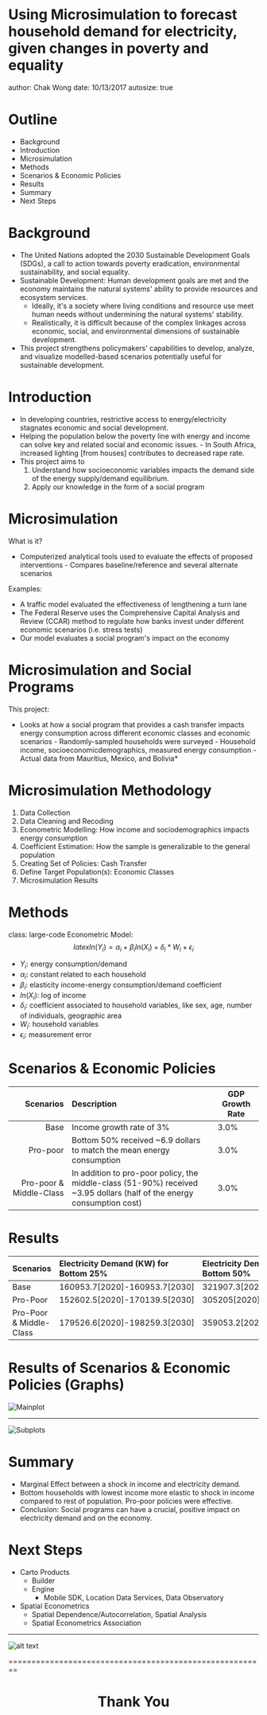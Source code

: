Using Microsimulation to forecast household demand for electricity, given changes in poverty and equality
========================================================
author: Chak Wong
date: 10/13/2017
autosize: true

Outline
========================================================
- Background
- Introduction
- Microsimulation
- Methods
- Scenarios & Economic Policies
- Results
- Summary
- Next Steps

Background
========================================================
- The United Nations adopted the 2030 Sustainable Development Goals (SDGs), a call to action towards poverty eradication, environmental sustainability, and social equality.
- Sustainable Development: Human development goals are met and the economy maintains the natural systems' ability to provide resources and ecosystem services. 
  - Ideally, it's a society where living conditions and resource use meet human needs without undermining the natural systems' stability.
  - Realistically, it is difficult because of the complex linkages across economic, social, and environmental dimensions of sustainable development.
- This project strengthens policymakers' capabilities to develop, analyze, and visualize modelled-based scenarios potentially useful for sustainable development. 

Introduction
========================================================
- In developing countries, restrictive access to energy/electricity stagnates economic and social development.
- Helping the population below the poverty line with energy and income can solve key and related social and economic issues.
      - In South Africa, increased lighting [from houses] contributes to decreased rape rate.
- This project aims to 
    1. Understand how socioeconomic variables impacts the demand side of the energy supply/demand equilibrium.
    2. Apply our knowledge in the form of a social program

Microsimulation
========================================================
What is it?
- Computerized analytical tools used to evaluate the effects of proposed interventions
      - Compares baseline/reference and several alternate scenarios

Examples:
- A traffic model evaluated the effectiveness of lengthening a turn lane
- The Federal Reserve uses the Comprehensive Capital Analysis and Review (CCAR) method to regulate how banks invest under different economic scenarios (i.e. stress tests)
- Our model evaluates a social program's impact on the economy

Microsimulation and Social Programs
========================================================
This project:
- Looks at how a social program that provides a cash transfer impacts energy consumption across different economic classes and economic scenarios
      - Randomly-sampled households were surveyed
      - Household income, socioeconomicdemographics, measured energy consumption
      - Actual data from Mauritius, Mexico, and Bolivia*

Microsimulation Methodology
========================================================
1. Data Collection
2. Data Cleaning and Recoding
3. Econometric Modelling: How income and sociodemographics impacts energy consumption
4. Coefficient Estimation: How the sample is generalizable to the general population
5. Creating Set of Policies: Cash Transfer
6. Define Target Population(s): Economic Classes
7. Microsimulation Results

Methods
========================================================
class: large-code
Econometric Model:
$$latex
ln(Y_i) = \alpha_i + \beta_i ln(X_i) + {\delta_i}*{W_i} + \epsilon_i
$$
- $Y_i$: energy consumption/demand
- $\alpha_i$: constant related to each household
- $\beta_i$: elasticity income-energy consumption/demand coefficient
- $ln(X_i)$: log of income
- $\delta_i$: coefficient associated to household variables, like sex, age, number of individuals, geographic area
- $W_i$: household variables
- $\epsilon_i$: measurement error

Scenarios & Economic Policies
========================================================
|       Scenarios           | Description              | GDP Growth Rate |
|--------------------------:|:-------------------------|-----------------|
|  Base                     | Income growth rate of 3% |  3.0%           | 
|  Pro-poor                 | Bottom 50% received ~6.9 dollars to match the mean energy consumption                    |  3.0%           | 
|  Pro-poor & Middle-Class  | In addition to pro-poor policy, the middle-class (51-90%) received ~3.95 dollars (half of the energy consumption cost)              |  3.0%           |

Results
========================================================

|Scenarios               |Electricity Demand (KW) for Bottom 25% |Electricity Demand (KW) for Bottom 50% |Total Weighted Electricity Demand (KW) within population |
|:-----------------------|:--------------------------------------|:--------------------------------------|:--------------------------------------------------------|
|Base                    |160953.7[2020]-160953.7[2030]          |321907.3[2020]-362552[2030]            |69542341[2020]-78304773[2030]                            |
|Pro-Poor                |152602.5[2020]-170139.5[2030]          |305205[2020]-340278.9[2030]            |68359574[2020]-76459208[2030]                            |
|Pro-Poor & Middle-Class |179526.6[2020]-198259.3[2030]          |359053.2[2020]-396518.6[2030]          |75540896[2020]-83756012[2030]                            |
Results of Scenarios & Economic Policies (Graphs)
========================================================
![Mainplot](presentation_mainplot.png)
***
![Subplots](TestPlot.png)

Summary
========================================================
- Marginal Effect between a shock in income and electricity demand.
- Bottom households with lowest income more elastic to shock in income compared to rest of population. Pro-poor policies were effective.
- Conclusion: Social programs can have a crucial, positive impact on electricity demand and on the economy.

Next Steps
========================================================
- Carto Products
  - Builder
  - Engine
      - Mobile SDK, Location Data Services, Data Observatory
- Spatial Econometrics
  - Spatial Dependence/Autocorrelation, Spatial Analysis
  - Spatial Econometrics Association

***
![alt text](carto.svg)

========================================================
<center> <h1>Thank You</h1> </center>
